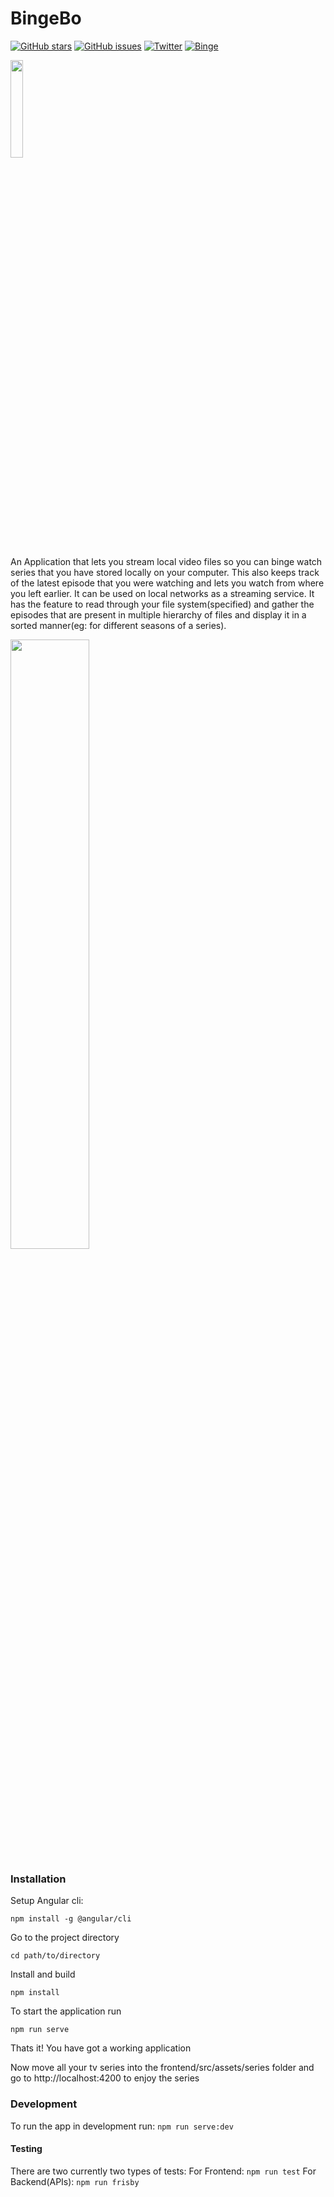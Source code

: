 <!-- ![favicon](https://user-images.githubusercontent.com/42973786/126619336-982305d2-10d4-4913-9df7-2619e0268a1e.jpg) -->

# BingeBo
[![GitHub stars](https://img.shields.io/github/stars/the-pro/BingeBo)](https://github.com/the-pro/BingeBo/stargazers)
[![GitHub issues](https://img.shields.io/github/issues/the-pro/BingeBo)](https://github.com/the-pro/BingeBo/issues)
[![Twitter](https://img.shields.io/twitter/url?style=social&url=https%3A%2F%2Fgithub.com%2Fthe-pro%2FBingeBo)](https://twitter.com/intent/tweet?text=Wow:&url=https%3A%2F%2Fgithub.com%2Fthe-pro%2FBingeBo)
[![Binge](https://img.shields.io/badge/binge-series-green)]()

<img src="https://user-images.githubusercontent.com/42973786/126619336-982305d2-10d4-4913-9df7-2619e0268a1e.jpg" width="20%"></img>

An Application that lets you stream local video files so you can binge watch series that you have stored locally on your computer. This also keeps track of the latest episode that you were watching and lets you watch from where you left earlier. It can be used on local networks as a streaming service. It has the feature to read through your file system(specified) and gather the episodes that are present in multiple hierarchy of files and display it in a sorted manner(eg: for different seasons of a series).

<!-- ![Screenshot (15)](https://user-images.githubusercontent.com/42973786/126624088-4bac03cb-4458-403a-a236-85c3871535e4.png) -->
<img src="https://user-images.githubusercontent.com/42973786/126624088-4bac03cb-4458-403a-a236-85c3871535e4.png" width="50%"></img>


### Installation

Setup Angular cli:

`npm install -g @angular/cli`

Go to the project directory

`cd path/to/directory`

Install and build

`npm install`

To start the application run

`npm run serve`

Thats it! You have got a working application

Now move all your tv series into the frontend/src/assets/series folder and go to http://localhost:4200 to enjoy the series

### Development

To run the app in development run:
`npm run serve:dev`

#### Testing

There are two currently two types of tests:
For Frontend: `npm run test`
For Backend(APIs): `npm run frisby`
